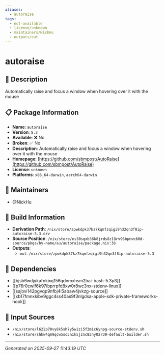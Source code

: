 ```yaml
---
aliases:
  - autoraise
tags:
  - not-available
  - license/unknown
  - maintainers/NickHu
  - outputs/out
---
```


# autoraise

## 📝 Description

Automatically raise and focus a window when hovering over it with the mouse

## 📋 Package Information

- **Name**: `autoraise`
- **Version**: `5.3`
- **Available**: ❌ No
- **Broken**: ✅ No
- **Description**: Automatically raise and focus a window when hovering over it with the mouse
- **Homepage**: [https://github.com/sbmpost/AutoRaise](https://github.com/sbmpost/AutoRaise)
- **License**: `unknown`
- **Platforms**: `x86_64-darwin`, `aarch64-darwin`
## 👥 Maintainers

- @NickHu


## 🔧 Build Information

- **Derivation Path**: `/nix/store/zpwkdpk37kz7kqmfzqigi9h32qn3f8ip-autoraise-5.3.drv`
- **Source Position**: `/nix/store/ns30sqxb36k8jrds8z18rv96bpnwc60d-source/pkgs/by-name/au/autoraise/package.nix:38`
- **Outputs**:
  - `out`:  `/nix/store/zpwkdpk37kz7kqmfzqigi9h32qn3f8ip-autoraise-5.3`

## 🔗 Dependencies

- [[bjsb6wdjykafnkixq156qdvmxhsm2bai-bash-5.3p3]]
- [[p76r0cwlf6k97ibprrpfd8xw0r8wc3nx-stdenv-linux]]
- [[sajbvi142pgvqp9nfbj4l5abaw4jvkzg-source]]
- [[xb17fmnxkibv9ggc4ss40as9f3nlgdsa-apple-sdk-private-frameworks-hook]]

## 📁 Input Sources

- `/nix/store/l622p70vy8k5sh7y5wizi5f2mic6ynpg-source-stdenv.sh`
- `/nix/store/shkw4qm9qcw5sc5n1k5jznc83ny02r39-default-builder.sh`

---
*Generated on 2025-09-27 11:43:19 UTC*
